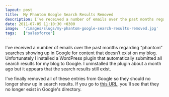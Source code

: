 ```yaml
---
layout: post
title:  My Phantom Google Search Results Removed
description: I’ve received a number of emails over the past months regarding phantom searches showing up in Google for content that doesn’t exist on my blog. Unfortunately I installed a WordPress plugin that automatically submitted all search results for my blog to Google. I uninstalled the plugin about a month ago but it appears that the search results still exist. Ive finally removed all of these entries from Google so they should no longer show up in search results. If you go to this URL  , youll see that
date: 2011-07-05 11:10:30 +0300
image:  '/images/slugs/my-phantom-google-search-results-removed.jpg'
tags:   ["salesforce"]
---
```

<p>I’ve received a number of emails over the past months regarding “phantom” searches showing up in Google for content that doesn’t exist on my blog. Unfortunately I installed a WordPress plugin that automatically submitted all search results for my blog to Google. I uninstalled the plugin about a month ago but it appears that the search results still exist.</p>
<p>I've finally removed all of these entries from Google so they should no longer show up in search results. If you go to <a href="http://www.google.com/search?sourceid=chrome&ie=UTF-8&q=site%3Ablog.jeffdouglas.com" target="_blank">this URL</a>, you'll see that they no longer exist in Google's directory.</p>

